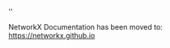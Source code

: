 '<meta http-equiv="refresh" content="0; URL=https://networkx.github.io/documentation/stable/reference/generated/networkx.MultiGraph.remove_edge.html">'

NetworkX Documentation has been moved to:<br><a href="https://networkx.github.io">https://networkx.github.io</a>
